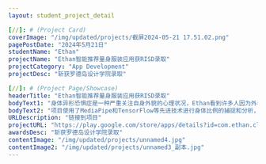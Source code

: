```yaml
---
layout: student_project_detail

[//]: # (Project Card)
coverImage: "/img/updated/projects/截屏2024-05-21 17.51.02.png"
pagePostDate: "2024年5月21日"
studentName: "Ethan"
projectName: "Ethan智能推荐量身服装应用获RISD录取"
projectCategory: "App Development"
projectDesc: "斩获罗德岛设计学院录取"

[//]: # (Project Page/Showcase)
headerTitle: "Ethan智能推荐量身服装应用获RISD录取"
bodyText1: "身体异形恐惧症是一种严重关注自身外貌的心理状况，Ethan看到许多人因为外表的自我认知问题受到困扰，决定开发这款个性化的服装应用。"
bodyText2: "项目使用了MediaPipe和TensorFlow等先进技术进行身体比例的捕捉和分析，随后通过Firebase进行数据管理。在开发过程中，Ethan面临如何精确捕捉体型比例和提高推荐准确性的挑战，他通过不断的调整和优化算法，解决了这些问题。"
URLDescription: "链接到项目"
projectURL: "https://play.google.com/store/apps/details?id=com.ethan.cloth.recommendation&pli=1"
awardsDesc: "斩获罗德岛设计学院录取"
contentImage: "/img/updated/projects/unnamed4.jpg"
contentImage2: "/img/updated/projects/unnamed3_副本.jpg"
---
```

